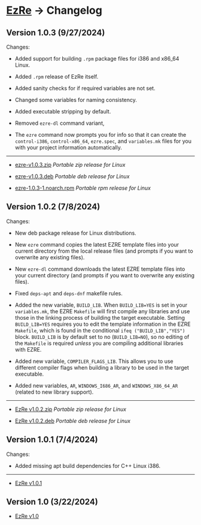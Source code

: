 # [EzRe](readme.md) -> Changelog

## Version 1.0.3 (9/27/2024)

Changes:

* Added support for building `.rpm` package files for i386 and x86_64 Linux.

* Added `.rpm` release of EzRe itself.

* Added sanity checks for if required variables are not set.

* Changed some variables for naming consistency.

* Added executable stripping by default.

* Removed `ezre-dl` command variant,

* The `ezre` command now prompts you for info so that it can create the `control-i386`, `control-x86_64`, `ezre.spec`, and `variables.mk` files for you with your project information automatically.

---------------------------------------------

*   [ezre-v1.0.3.zip](https://github.com/alex-free/ezre/releases/download/v1.0.3/ezre-v1.0.3.zip) _Portable zip release for Linux_

*   [ezre-v1.0.3.deb](https://github.com/alex-free/ezre/releases/download/v1.0.3/ezre-v1.0.3.deb) _Portable deb release for Linux_

*   [ezre-1.0.3-1.noarch.rpm](https://github.com/alex-free/ezre/releases/download/v1.0.3/ezre-1.0.3-1.noarch.rpm) _Portable rpm release for Linux_

## Version 1.0.2 (7/8/2024)

Changes:

* New deb package release for Linux distributions.

* New `ezre` command copies the latest EZRE template files into your current directory from the local release files (and prompts if you want to overwrite any existing files).

* New `ezre-dl` command downloads the latest EZRE template files into your current directory (and prompts if you want to overwrite any existing files).

* Fixed `deps-apt` and `deps-dnf` makefile rules.

* Added the new variable, `BUILD_LIB`. When `BUILD_LIB=YES` is set in your `variables.mk`, the EZRE `Makefile` will first compile any libraries and use those in the linking process of building the target executable. Setting `BUILD_LIB=YES` requires you to edit the template information in the EZRE `Makefile`, which is found in the conditional `ifeq ("BUILD_LIB","YES")` block. `BUILD_LIB` is by default set to no (`BUILD_LIB=NO`), so no editing of the `Makefile` is required _unless_ you are compiling additional libraries with EZRE.

* Added new variable, `COMPILER_FLAGS_LIB`. This allows you to use different compiler flags when building a library to be used in the target executable.

* Added new variables, `AR`, `WINDOWS_I686_AR`, and `WINDOWS_X86_64_AR` (related to new library support). 

---------------------------------------------

*   [EzRe v1.0.2.zip](https://github.com/alex-free/ezre/releases/download/v1.0.2/ezre-v1.0.2.zip) _Portable zip release for Linux_

*   [EzRe v1.0.2.deb](https://github.com/alex-free/ezre/releases/download/v1.0.2/ezre-v1.0.2.deb) _Portable deb release for Linux_


## Version 1.0.1 (7/4/2024)

Changes:

*   Added missing apt build dependencies for C++ Linux i386.

---------------------------------------------

*   [EzRe v1.0.1](https://github.com/alex-free/ezre/releases/download/v1.0.1/ezre-v1.0.1.zip)

## Version 1.0 (3/22/2024)

*   [EzRe v1.0](https://github.com/alex-free/ezre/releases/download/v1.0/ezre-v1.0.zip)